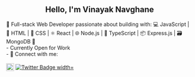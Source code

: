 <h2 align="center">
Hello, I'm Vinayak Navghane
</h2> 
🚀 Full-stack Web Developer passionate about building with: 💻 JavaScript | 🔧 HTML | 🎨 CSS | ⚛️ React | 🌐 Node.js | 📘 TypeScript | 📦 Express.js | 🗃️ MongoDB 🚀 <br/>
- Currently Open for Work<br/>
- 🤝 Connect with me:<br/> 
<br/>
<div>
 
 <a href="https://www.linkedin.com/in/vinayaknavghane/">
  <img align="center" src="https://raw.githubusercontent.com/yushi1007/yushi1007/main/images/linkedin.svg" alt="Yu Shi | LinkedIn" width="21px"/></a> 
  <a left-padding=20px href="https://twitter.com/VinayakN_">
    <img align="center" src="https://img.shields.io/twitter/url.svg?url=https%3A%2F%2Ftwitter.com%2Fcloudposse" alt="Twitter Badge width="21px" "/>
  </a>
</div>



